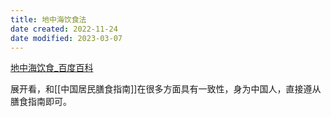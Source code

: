 ```yaml
---
title: 地中海饮食法
date created: 2022-11-24
date modified: 2023-03-07
---
```


[地中海饮食\_百度百科](https://baike.baidu.com/item/%E5%9C%B0%E4%B8%AD%E6%B5%B7%E9%A5%AE%E9%A3%9F/6869031)

展开看，和[[中国居民膳食指南]]在很多方面具有一致性，身为中国人，直接遵从膳食指南即可。
